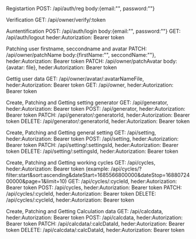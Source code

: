 Registartion
POST: /api/auth/reg body:{email:"", password:""}

Verification
GET: /api/owner/verify/:token

Auntentification
POST: /api/auth/login body:{email:"", password:""}
GET: /api/auth/logout heder:Autorization: Bearer token

Patching user firstname, seccondname and avatar
PATCH: /api/owner/patchName body:{firstName:"", seccondName:""}, heder:Autorization: Bearer token
PATCH: /api/owner/patchAvatar body:{avatar: file}, heder:Autorization: Bearer token

Gettig user data
GET: /api/owner/avatar/:avatarNameFile, heder:Autorization: Bearer token
GET: /api/owner, heder:Autorization: Bearer token

Create, Patching and Getting setting generator
GET: /api/generator, heder:Autorization: Bearer token
POST: /api/generator, heder:Autorization: Bearer token
PATCH: /api/generator/:generatorId, heder:Autorization: Bearer token
DELETE: /api/generator/:generatorId, heder:Autorization: Bearer token

Create, Patching and Getting general setting
GET: /api/setting, heder:Autorization: Bearer token
POST: /api/setting, heder:Autorization: Bearer token
PATCH: /api/setting/:settingsId, heder:Autorization: Bearer token
DELETE: /api/setting/:settingsId, heder:Autorization: Bearer token

Create, Patching and Getting working cycles
GET: /api/cycles, heder:Autorization: Bearer token
(example: /api/cycles/?filter:start&sort:ascending&dateStart=1685566800000&dateStop=1688072400000&page=1&limit=10)
GET: /api/cycles/:cycleId, heder:Autorization: Bearer token
POST: /api/cycles, heder:Autorization: Bearer token
PATCH: /api/cycles/:cycleId, heder:Autorization: Bearer token
DELETE: /api/cycles/:cycleId, heder:Autorization: Bearer token

Create, Patching and Getting Calculation data
GET: /api/calcdata, heder:Autorization: Bearer token
POST: /api/calcdata, heder:Autorization: Bearer token
PATCH: /api/calcdata/:calcDataId, heder:Autorization: Bearer token
DELETE: /api/calcdata/:calcDataId, heder:Autorization: Bearer token

